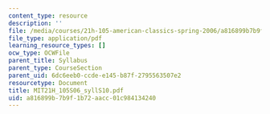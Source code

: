 ```yaml
---
content_type: resource
description: ''
file: /media/courses/21h-105-american-classics-spring-2006/a816899b7b9f1b72aacc01c984134240_MIT21H_105S06_syllS10.pdf
file_type: application/pdf
learning_resource_types: []
ocw_type: OCWFile
parent_title: Syllabus
parent_type: CourseSection
parent_uid: 6dc6eeb0-ccde-e145-b87f-2795563507e2
resourcetype: Document
title: MIT21H_105S06_syllS10.pdf
uid: a816899b-7b9f-1b72-aacc-01c984134240
---
```

